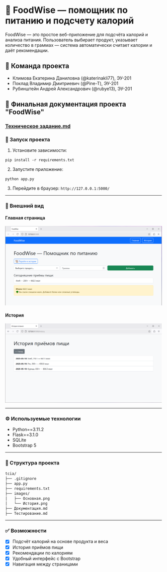 # 🔧 FoodWise — помощник по питанию и подсчету калорий

FoodWise — это простое веб-приложение для подсчёта калорий и анализа питания. Пользователь выбирает продукт, указывает количество в граммах — система автоматически считает калории и даёт рекомендации.

## 👥 Команда проекта

 - Климова Екатерина Даниловна (@katerinakli77), ЭУ-201
 - Поклад Владимир Дмитриевич (@Pine-T), ЭУ-201
 - Рубинштейн Андрей Александрович (@rubye13), ЭУ-201

## 📄 Финальная документация проекта "FoodWise"

### [Техническое задание.md](/Техническое%20задание.md)

### 🚀 Запуск проекта

1. Установите зависимости:

```
pip install -r requirements.txt
```

2. Запустите приложение:

```
python app.py
```

3. Перейдите в браузер: `http://127.0.0.1:5000/`

---

### 🧪 Внешний вид

#### Главная страница

![Главная](images/Главная.png)

#### История

![История](images/История.png)

---

### ⚙️ Используемые технологии

- Python==3.11.2
- Flask==3.1.0
- SQLite
- Bootstrap 5

---

### 📁 Структура проекта

```
tcia/
├── .gitignore
├── app.py
├── requirements.txt
├── images/
│   ├── Основная.png
│   └── История.png
├── Документация.md
├── Тестирование.md
```

---

### ✅ Возможности

- [x] Подсчёт калорий на основе продукта и веса
- [x] История приёмов пищи
- [x] Рекомендации по калориям
- [x] Удобный интерфейс с Bootstrap
- [x] Навигация между страницами
